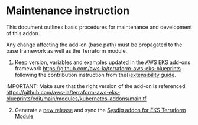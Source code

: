 # Maintenance instruction

This document outlines basic procedures for maintenance and development of this addon.

Any change affecting the add-on (base path) must be propagated to the base framework as well as the Terraform module.

1. Keep version, variables and examples updated in the AWS EKS add-ons framework https://github.com/aws-ia/terraform-aws-eks-blueprints following the contribution instruction from the()[extensibility guide](https://github.com/aws-ia/terraform-aws-eks-blueprints/blob/main/docs/extensibility.md).

IMPORTANT: Make sure that the right version of the add-on is referenced https://github.com/aws-ia/terraform-aws-eks-blueprints/edit/main/modules/kubernetes-addons/main.tf


2. Generate a [new release](https://github.com/sysdiglabs/terraform-eksblueprints-sysdig-addon/releases) and sync the [Sysdig addon for EKS Terraform Module](https://registry.terraform.io/modules/sysdiglabs/sysdig-addon/eksblueprints/latest)
